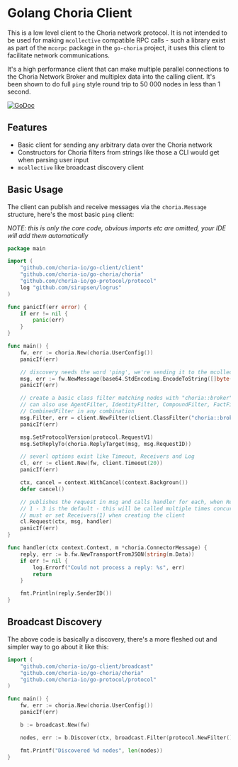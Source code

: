 # Golang Choria Client

This is a low level client to the Choria network protocol.  It is not intended to be used for making `mcollective` compatible RPC calls - such a library exist as part of the `mcorpc` package in the `go-choria` project, it uses this client to facilitate network communications.

It's a high performance client that can make multiple parallel connections to the Choria Network Broker and multiplex data into the calling client.  It's been shown to do full `ping` style round trip to 50 000 nodes in less than 1 second.

[![GoDoc](https://godoc.org/github.com/choria-io/go-client?status.svg)](https://godoc.org/github.com/choria-io/go-client)

## Features

  * Basic client for sending any arbitrary data over the Choria network
  * Constructors for Choria filters from strings like those a CLI would get when parsing user input
  * `mcollective` like broadcast discovery client

## Basic Usage

The client can publish and receive messages via the `choria.Message` structure, here's the most basic `ping` client:

*NOTE: this is only the core code, obvious imports etc are omitted, your IDE will add them automatically*

```go
package main

import (
   	"github.com/choria-io/go-client/client"
	"github.com/choria-io/go-choria/choria"
	"github.com/choria-io/go-protocol/protocol"
	log "github.com/sirupsen/logrus"
)

func panicIf(err error) {
    if err != nil {
        panic(err)
    }
}

func main() {
    fw, err := choria.New(choria.UserConfig())
    panicIf(err)

    // discovery needs the word 'ping', we're sending it to the mcollective sub collective
    msg, err := fw.NewMessage(base64.StdEncoding.EncodeToString([]byte("ping")), "discovery", "mcollective", "request", nil)
    panicIf(err)

    // create a basic class filter matching nodes with "choria::broker" class,
    // can also use AgentFilter, IdentityFilter, CompoundFilter, FactFilter,
    // CombinedFilter in any combination
    msg.Filter, err = client.NewFilter(client.ClassFilter("choria::broker")
    panicIf(err)

    msg.SetProtocolVersion(protocol.RequestV1)
    msg.SetReplyTo(choria.ReplyTarget(msg, msg.RequestID))

    // severl options exist like Timeout, Receivers and Log
    cl, err := client.New(fw, client.Timeout(20))
    panicIf(err)

    ctx, cancel = context.WithCancel(context.Backgroun())
    defer cancel()

    // publishes the request in msg and calls handler for each, when Receivers() are more than
    // 1 - 3 is the default - this will be called multiple times concurrently, use a mutex if you
    // must or set Receivers(1) when creating the client
    cl.Request(ctx, msg, handler)
    panicIf(err)
}

func handler(ctx context.Context, m *choria.ConnectorMessage) {
    reply, err := b.fw.NewTransportFromJSON(string(m.Data))
    if err != nil {
        log.Errorf("Could not process a reply: %s", err)
        return
    }

    fmt.Println(reply.SenderID())
}
```

## Broadcast Discovery

The above code is basically a discovery, there's a more fleshed out and simpler way to go about it like this:

```go
import (
   	"github.com/choria-io/go-client/broadcast"
    "github.com/choria-io/go-choria/choria"
	"github.com/choria-io/go-protocol/protocol"
)

func main() {
    fw, err := choria.New(choria.UserConfig())
    panicIf(err)

    b := broadcast.New(fw)

    nodes, err := b.Discover(ctx, broadcast.Filter(protocol.NewFilter()), broadcast.Timeout(10*time.Second), broadcast.Collective("test"))

    fmt.Printf("Discovered %d nodes", len(nodes))
}
```